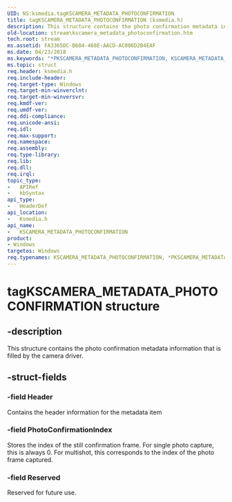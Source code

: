 ```yaml
---
UID: NS:ksmedia.tagKSCAMERA_METADATA_PHOTOCONFIRMATION
title: tagKSCAMERA_METADATA_PHOTOCONFIRMATION (ksmedia.h)
description: This structure contains the photo confirmation metadata information that is filled by the camera driver.
old-location: stream\kscamera_metadata_photoconfirmation.htm
tech.root: stream
ms.assetid: FA3365DC-B604-468E-AACD-AC006D2B4EAF
ms.date: 04/23/2018
ms.keywords: "*PKSCAMERA_METADATA_PHOTOCONFIRMATION, KSCAMERA_METADATA_PHOTOCONFIRMATION, KSCAMERA_METADATA_PHOTOCONFIRMATION structure [Streaming Media Devices], PKSCAMERA_METADATA_PHOTOCONFIRMATION, PKSCAMERA_METADATA_PHOTOCONFIRMATION structure pointer [Streaming Media Devices], ksmedia/KSCAMERA_METADATA_PHOTOCONFIRMATION, ksmedia/PKSCAMERA_METADATA_PHOTOCONFIRMATION, stream.kscamera_metadata_photoconfirmation, tagKSCAMERA_METADATA_PHOTOCONFIRMATION"
ms.topic: struct
req.header: ksmedia.h
req.include-header: 
req.target-type: Windows
req.target-min-winverclnt: 
req.target-min-winversvr: 
req.kmdf-ver: 
req.umdf-ver: 
req.ddi-compliance: 
req.unicode-ansi: 
req.idl: 
req.max-support: 
req.namespace: 
req.assembly: 
req.type-library: 
req.lib: 
req.dll: 
req.irql: 
topic_type:
-	APIRef
-	kbSyntax
api_type:
-	HeaderDef
api_location:
-	Ksmedia.h
api_name:
-	KSCAMERA_METADATA_PHOTOCONFIRMATION
product:
- Windows
targetos: Windows
req.typenames: KSCAMERA_METADATA_PHOTOCONFIRMATION, *PKSCAMERA_METADATA_PHOTOCONFIRMATION
---
```


# tagKSCAMERA_METADATA_PHOTOCONFIRMATION structure


## -description


This structure contains the photo confirmation metadata information that is filled by the camera driver.


## -struct-fields




### -field Header

Contains the header information for the metadata item


### -field PhotoConfirmationIndex

Stores the index of the still confirmation frame. For single photo capture, this is always 0. For multishot, this corresponds to the index of the photo frame captured.


### -field Reserved

Reserved for future use.

